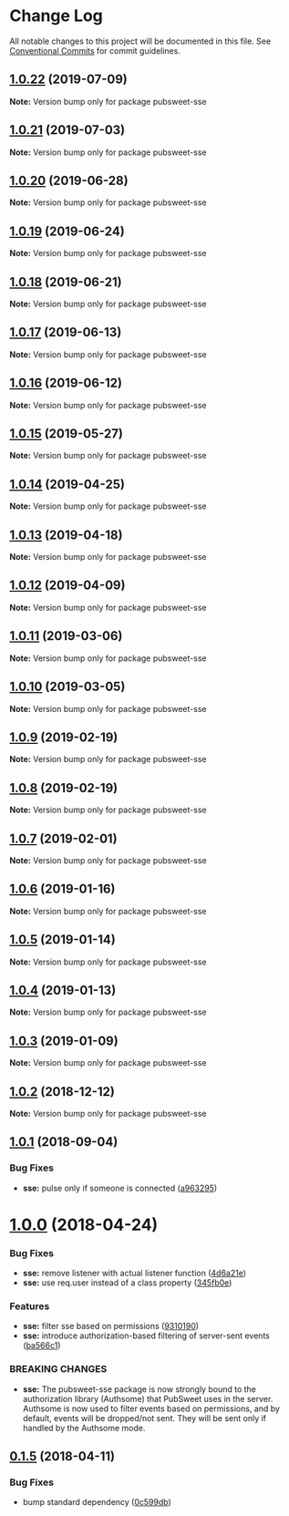 # Change Log

All notable changes to this project will be documented in this file.
See [Conventional Commits](https://conventionalcommits.org) for commit guidelines.

## [1.0.22](http://gitlab.coko.foundation/pubsweet/pubsweet/compare/pubsweet-sse@1.0.21...pubsweet-sse@1.0.22) (2019-07-09)

**Note:** Version bump only for package pubsweet-sse





## [1.0.21](http://gitlab.coko.foundation/pubsweet/pubsweet/compare/pubsweet-sse@1.0.20...pubsweet-sse@1.0.21) (2019-07-03)

**Note:** Version bump only for package pubsweet-sse





## [1.0.20](http://gitlab.coko.foundation/pubsweet/pubsweet/compare/pubsweet-sse@1.0.19...pubsweet-sse@1.0.20) (2019-06-28)

**Note:** Version bump only for package pubsweet-sse





## [1.0.19](http://gitlab.coko.foundation/pubsweet/pubsweet/compare/pubsweet-sse@1.0.18...pubsweet-sse@1.0.19) (2019-06-24)

**Note:** Version bump only for package pubsweet-sse





## [1.0.18](http://gitlab.coko.foundation/pubsweet/pubsweet/compare/pubsweet-sse@1.0.17...pubsweet-sse@1.0.18) (2019-06-21)

**Note:** Version bump only for package pubsweet-sse





## [1.0.17](http://gitlab.coko.foundation/pubsweet/pubsweet/compare/pubsweet-sse@1.0.16...pubsweet-sse@1.0.17) (2019-06-13)

**Note:** Version bump only for package pubsweet-sse





## [1.0.16](http://gitlab.coko.foundation/pubsweet/pubsweet/compare/pubsweet-sse@1.0.15...pubsweet-sse@1.0.16) (2019-06-12)

**Note:** Version bump only for package pubsweet-sse





## [1.0.15](http://gitlab.coko.foundation/pubsweet/pubsweet/compare/pubsweet-sse@1.0.14...pubsweet-sse@1.0.15) (2019-05-27)

**Note:** Version bump only for package pubsweet-sse





## [1.0.14](http://gitlab.coko.foundation/pubsweet/pubsweet/compare/pubsweet-sse@1.0.13...pubsweet-sse@1.0.14) (2019-04-25)

**Note:** Version bump only for package pubsweet-sse





## [1.0.13](http://gitlab.coko.foundation/pubsweet/pubsweet/compare/pubsweet-sse@1.0.12...pubsweet-sse@1.0.13) (2019-04-18)

**Note:** Version bump only for package pubsweet-sse





## [1.0.12](http://gitlab.coko.foundation/pubsweet/pubsweet/compare/pubsweet-sse@1.0.11...pubsweet-sse@1.0.12) (2019-04-09)

**Note:** Version bump only for package pubsweet-sse





## [1.0.11](http://gitlab.coko.foundation/pubsweet/pubsweet/compare/pubsweet-sse@1.0.10...pubsweet-sse@1.0.11) (2019-03-06)

**Note:** Version bump only for package pubsweet-sse





## [1.0.10](http://gitlab.coko.foundation/pubsweet/pubsweet/compare/pubsweet-sse@1.0.9...pubsweet-sse@1.0.10) (2019-03-05)

**Note:** Version bump only for package pubsweet-sse





## [1.0.9](http://gitlab.coko.foundation/pubsweet/pubsweet/compare/pubsweet-sse@1.0.8...pubsweet-sse@1.0.9) (2019-02-19)

**Note:** Version bump only for package pubsweet-sse





## [1.0.8](http://gitlab.coko.foundation/pubsweet/pubsweet/compare/pubsweet-sse@1.0.7...pubsweet-sse@1.0.8) (2019-02-19)

**Note:** Version bump only for package pubsweet-sse





## [1.0.7](http://gitlab.coko.foundation/pubsweet/pubsweet/compare/pubsweet-sse@1.0.6...pubsweet-sse@1.0.7) (2019-02-01)

**Note:** Version bump only for package pubsweet-sse





## [1.0.6](http://gitlab.coko.foundation/pubsweet/pubsweet/compare/pubsweet-sse@1.0.5...pubsweet-sse@1.0.6) (2019-01-16)

**Note:** Version bump only for package pubsweet-sse





## [1.0.5](http://gitlab.coko.foundation/pubsweet/pubsweet/compare/pubsweet-sse@1.0.4...pubsweet-sse@1.0.5) (2019-01-14)

**Note:** Version bump only for package pubsweet-sse





## [1.0.4](http://gitlab.coko.foundation/pubsweet/pubsweet/compare/pubsweet-sse@1.0.3...pubsweet-sse@1.0.4) (2019-01-13)

**Note:** Version bump only for package pubsweet-sse





## [1.0.3](http://gitlab.coko.foundation/pubsweet/pubsweet/compare/pubsweet-sse@1.0.2...pubsweet-sse@1.0.3) (2019-01-09)

**Note:** Version bump only for package pubsweet-sse





## [1.0.2](http://gitlab.coko.foundation/pubsweet/pubsweet/compare/pubsweet-sse@1.0.1...pubsweet-sse@1.0.2) (2018-12-12)

**Note:** Version bump only for package pubsweet-sse





<a name="1.0.1"></a>
## [1.0.1](http://gitlab.coko.foundation/pubsweet/pubsweet/compare/pubsweet-sse@1.0.0...pubsweet-sse@1.0.1) (2018-09-04)


### Bug Fixes

* **sse:** pulse only if someone is connected ([a963295](http://gitlab.coko.foundation/pubsweet/pubsweet/commit/a963295))




<a name="1.0.0"></a>
# [1.0.0](http://gitlab.coko.foundation/pubsweet/pubsweet/compare/pubsweet-sse@0.1.5...pubsweet-sse@1.0.0) (2018-04-24)


### Bug Fixes

* **sse:** remove listener with actual listener function ([4d6a21e](http://gitlab.coko.foundation/pubsweet/pubsweet/commit/4d6a21e))
* **sse:** use req.user instead of a class property ([345fb0e](http://gitlab.coko.foundation/pubsweet/pubsweet/commit/345fb0e))


### Features

* **sse:** filter sse based on permissions ([9310190](http://gitlab.coko.foundation/pubsweet/pubsweet/commit/9310190))
* **sse:** introduce authorization-based filtering of server-sent events ([ba566c1](http://gitlab.coko.foundation/pubsweet/pubsweet/commit/ba566c1))


### BREAKING CHANGES

* **sse:** The pubsweet-sse package is now strongly bound to the authorization library
(Authsome) that PubSweet uses in the server. Authsome is now used to filter events based on
permissions, and by default, events will be dropped/not sent. They will be sent only if handled by
the Authsome mode.




<a name="0.1.5"></a>
## [0.1.5](http://gitlab.coko.foundation/pubsweet/pubsweet/compare/pubsweet-sse@0.1.4...pubsweet-sse@0.1.5) (2018-04-11)


### Bug Fixes

* bump standard dependency ([0c599db](http://gitlab.coko.foundation/pubsweet/pubsweet/commit/0c599db))
